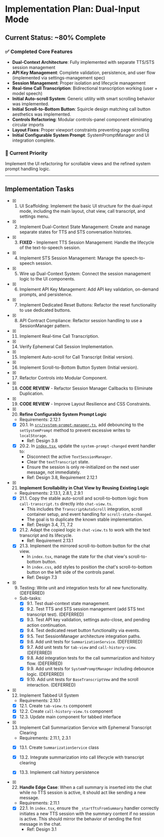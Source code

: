 # Implementation Plan: Dual-Input Mode

## Current Status: ~80% Complete

### ✅ Completed Core Features
- **Dual-Context Architecture**: Fully implemented with separate TTS/STS session management
- **API Key Management**: Complete validation, persistence, and user flow (implemented via settings-management spec)
- **Session Management**: Proper isolation and lifecycle management
- **Real-time Call Transcription**: Bidirectional transcription working (user + model speech)
- **Initial Auto-scroll System**: Generic utility with smart scrolling behavior was implemented.
- **Initial Scroll-to-Bottom Button**: Squircle design matching call button aesthetics was implemented.
- **Controls Refactoring**: Modular controls-panel component eliminating circular imports
- **Layout Fixes**: Proper viewport constraints preventing page scrolling
- **Initial Configurable System Prompt**: SystemPromptManager and UI integration complete.

### 🎯 **Current Priority**
Implement the UI refactoring for scrollable views and the refined system prompt handling logic.

---

## Implementation Tasks

- [x] 1. UI Scaffolding: Implement the basic UI structure for the dual-input mode, including the main layout, chat view, call transcript, and settings menu.

- [x] 2. Implement Dual-Context State Management: Create and manage separate states for TTS and STS conversation histories.

- [x] 3. **FIXED** - Implement TTS Session Management: Handle the lifecycle of the text-to-speech session.

- [x] 4. Implement STS Session Management: Manage the speech-to-speech session.

- [x] 5. Wire up Dual-Context System: Connect the session management logic to the UI components.

- [x] 6. Implement API Key Management: Add API key validation, on-demand prompts, and persistence.

- [x] 7. Implement Dedicated Reset Buttons: Refactor the reset functionality to use dedicated buttons.

- [x] 8. API Contract Compliance: Refactor session handling to use a SessionManager pattern.

- [x] 11. Implement Real-time Call Transcription.

- [x] 14. Verify Ephemeral Call Session Implementation.

- [x] 15. Implement Auto-scroll for Call Transcript (Initial version).

- [x] 16. Implement Scroll-to-Bottom Button System (Initial version).

- [x] 17. Refactor Controls into Modular Component.

- [x] 18. **CODE REVIEW** - Refactor Session Manager Callbacks to Eliminate Duplication.

- [x] 19. **CODE REVIEW** - Improve Layout Resilience and CSS Constraints.

- [x] 20. **Refine Configurable System Prompt Logic**
  - Requirements: 2.12.1
  - [x] 20.1. In [`src/system-prompt-manager.ts`](src/system-prompt-manager.ts), add debouncing to the `setSystemPrompt` method to prevent excessive writes to `localStorage`.
    - Ref: Design 3.8
  - [x] 20.2. In [`index.tsx`](index.tsx), update the `system-prompt-changed` event handler to:
    - Disconnect the active `TextSessionManager`.
    - Clear the `textTranscript` state.
    - Ensure the session is only re-initialized on the next user message, not immediately.
    - Ref: Design 3.8, Requirement 2.12.1

- [x] 21. **Implement Scrollability in Chat View by Reusing Existing Logic**
  - Requirements: 2.13.1, 2.8.1, 2.9.1
  - [x] 21.1. Copy the stable auto-scroll and scroll-to-bottom logic from `call-transcript.ts` directly into `chat-view.ts`.
    - This includes the `TranscriptAutoScroll` integration, scroll container setup, and event handling for `scroll-state-changed`.
    - The goal is to duplicate the known stable implementation.
    - Ref: Design 3.4, 7.1, 7.2
  - [x] 21.2. Adapt the copied logic in `chat-view.ts` to work with the text transcript and its lifecycle.
    - Ref: Requirement 2.13.1
  - [x] 21.3. Implement the mirrored scroll-to-bottom button for the chat view.
    - In `index.tsx`, manage the state for the chat view's scroll-to-bottom button.
    - In `index.css`, add styles to position the chat's scroll-to-bottom button on the left side of the controls panel.
    - Ref: Design 7.3

- [x] 9. Testing: Write unit and integration tests for all new functionality. (DEFERRED)
  - Sub-tasks:
    - [x] 9.1. Test dual-context state management.
    - [x] 9.2. Test TTS and STS session management (add STS text transcript test). (DEFERRED)
    - [x] 9.3. Test API key validation, settings auto-close, and pending action continuation.
    - [x] 9.4. Test dedicated reset button functionality via events.
    - [x] 9.5. Test SessionManager architecture integration paths.
    - [x] 9.6. Add unit tests for `SummarizationService`. (DEFERRED)
    - [x] 9.7. Add unit tests for `tab-view` and `call-history-view`. (DEFERRED)
    - [x] 9.8. Add integration tests for the call summarization and history flow. (DEFERRED)
    - [x] 9.9. Add unit tests for `SystemPromptManager` including debounce logic. (DEFERRED)
    - [x] 9.10. Add unit tests for `BaseTranscriptVew` and the scroll interaction. (DEFERRED)

- [x] 12. Implement Tabbed UI System
   - Requirements: 2.10.1
   - [x] 12.1. Create `tab-view.ts` component
   - [x] 12.2. Create `call-history-view.ts` component
   - [x] 12.3. Update main component for tabbed interface

- [x] 13. Implement Call Summarization Service with Ephemeral Transcript Clearing
   - Requirements: 2.11.1, 2.3.1
   - [x] 13.1. Create `SummarizationService` class
   - [x] 13.2. Integrate summarization into call lifecycle with transcript clearing
   - [x] 13.3. Implement call history persistence


- [x] 22. **Handle Edge Case**: When a call summary is inserted into the chat while no TTS session is active, it should act like sending a new message.
  - Requirements: 2.11.1
  - [x] 22.1. In `index.tsx`, ensure the `_startTtsFromSummary` handler correctly initiates a new TTS session with the summary content if no session is active. This should mirror the behavior of sending the first message in the chat.
    - Ref: Design 3.1
